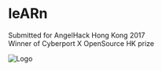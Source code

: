 # leARn

Submitted for AngelHack Hong Kong 2017</br>
Winner of Cyberport X OpenSource HK prize

![Logo](https://i.imgur.com/zouuPO8.png)
